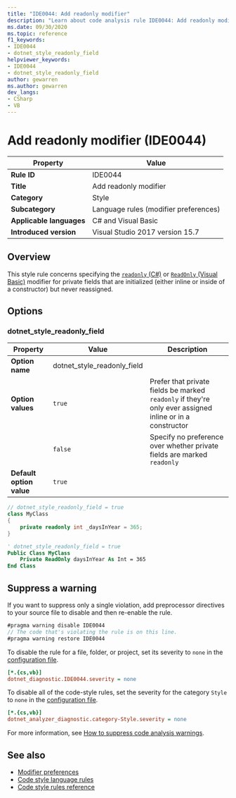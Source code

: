 ```yaml
---
title: "IDE0044: Add readonly modifier"
description: "Learn about code analysis rule IDE0044: Add readonly modifier"
ms.date: 09/30/2020
ms.topic: reference
f1_keywords:
- IDE0044
- dotnet_style_readonly_field
helpviewer_keywords:
- IDE0044
- dotnet_style_readonly_field
author: gewarren
ms.author: gewarren
dev_langs:
- CSharp
- VB
---
```

# Add readonly modifier (IDE0044)

| Property                 | Value                                 |
| ------------------------ | ------------------------------------- |
| **Rule ID**              | IDE0044                               |
| **Title**                | Add readonly modifier                 |
| **Category**             | Style                                 |
| **Subcategory**          | Language rules (modifier preferences) |
| **Applicable languages** | C# and Visual Basic                   |
| **Introduced version**   | Visual Studio 2017 version 15.7       |

## Overview

This style rule concerns specifying the [`readonly` (C#)](../../../csharp/language-reference/keywords/readonly.md) or [`ReadOnly` (Visual Basic)](../../../visual-basic/language-reference/modifiers/readonly.md) modifier for private fields that are initialized (either inline or inside of a constructor) but never reassigned.

## Options

### dotnet_style_readonly_field

| Property                 | Value                       | Description                                                                                              |
| ------------------------ | --------------------------- | -------------------------------------------------------------------------------------------------------- |
| **Option name**          | dotnet_style_readonly_field |                                                                                                          |
| **Option values**        | `true`                      | Prefer that private fields be marked `readonly` if they're only ever assigned inline or in a constructor |
|                          | `false`                     | Specify no preference over whether private fields are marked `readonly`                                  |
| **Default option value** | `true`                      |                                                                                                          |

```csharp
// dotnet_style_readonly_field = true
class MyClass
{
    private readonly int _daysInYear = 365;
}
```

```vb
' dotnet_style_readonly_field = true
Public Class MyClass
    Private ReadOnly daysInYear As Int = 365
End Class
```

## Suppress a warning

If you want to suppress only a single violation, add preprocessor directives to your source file to disable and then re-enable the rule.

```csharp
#pragma warning disable IDE0044
// The code that's violating the rule is on this line.
#pragma warning restore IDE0044
```

To disable the rule for a file, folder, or project, set its severity to `none` in the [configuration file](../configuration-files.md).

```ini
[*.{cs,vb}]
dotnet_diagnostic.IDE0044.severity = none
```

To disable all of the code-style rules, set the severity for the category `Style` to `none` in the [configuration file](../configuration-files.md).

```ini
[*.{cs,vb}]
dotnet_analyzer_diagnostic.category-Style.severity = none
```

For more information, see [How to suppress code analysis warnings](../suppress-warnings.md).

## See also

- [Modifier preferences](modifier-preferences.md)
- [Code style language rules](language-rules.md)
- [Code style rules reference](index.md)
